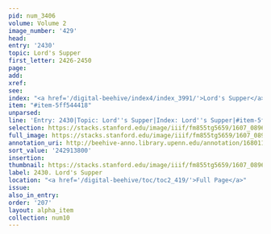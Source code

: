 ```yaml
---
pid: num_3406
volume: Volume 2
image_number: '429'
head:
entry: '2430'
topic: Lord's Supper
first_letter: 2426-2450
page:
add:
xref:
see:
index: "<a href='/digital-beehive/index4/index_3991/'>Lord's Supper</a>"
item: "#item-5ff544418"
unparsed:
line: 'Entry: 2430|Topic: Lord''s Supper|Index: Lord''s Supper|#item-5ff544418'
selection: https://stacks.stanford.edu/image/iiif/fm855tg5659/1607_0896/515,3800,2866,423/full/0/default.jpg
full_image: https://stacks.stanford.edu/image/iiif/fm855tg5659/1607_0896/full/full/0/default.jpg
annotation_uri: http://beehive-anno.library.upenn.edu/annotation/1680112369817
sort_value: '242913800'
insertion:
thumbnail: https://stacks.stanford.edu/image/iiif/fm855tg5659/1607_0896/515,3800,600,180/250,/0/default.jpg
label: 2430. Lord's Supper
location: "<a href='/digital-beehive/toc/toc2_419/'>Full Page</a>"
issue:
also_in_entry:
order: '207'
layout: alpha_item
collection: num10
---
```

